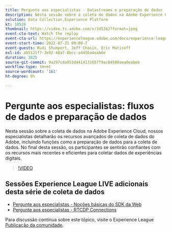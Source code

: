 ```yaml
---
title: Pergunte aos especialistas - Datastreams e preparação de dados
description: Nesta sessão sobre a coleta de dados na Adobe Experience Cloud, nossos especialistas detalharão os recursos avançados de coleta de dados do Adobe, incluindo funções como a preparação de dados para a coleta de dados. No final desta sessão, os participantes se sentirão confiantes com os recursos mais recentes e eficientes para coletar dados de experiências digitais.
solution: Data Collection,Experience Platform
kt: 10528
thumbnail: https://video.tv.adobe.com/v/345342?format=jpeg
event-cta-text: Watch the replay
event-cta-url: https://experienceleague.adobe.com/docs/experience-league-live-events/events/episodes/exl-live-episode-07-21-22.html?lang=en
event-start-time: 2022-07-21 09:00-7
event-guests: Rudi Shumpert, Jeff Chasin, Eric Matisoff
exl-id: ab5121f7-3e92-48a7-8bcc-a4456a4eab6e
duration: 3825
source-git-commit: 9a297cda953d4414131657f9ac84580aea0eabeb
workflow-type: tm+mt
source-wordcount: '161'
ht-degree: 0%

---
```


# Pergunte aos especialistas: fluxos de dados e preparação de dados

Nesta sessão sobre a coleta de dados na Adobe Experience Cloud, nossos especialistas detalharão os recursos avançados de coleta de dados do Adobe, incluindo funções como a preparação de dados para a coleta de dados. No final desta sessão, os participantes se sentirão confiantes com os recursos mais recentes e eficientes para coletar dados de experiências digitais.

>[!VIDEO](https://video.tv.adobe.com/v/345342/?quality=12&learn=on)

## Sessões Experience League LIVE adicionais desta série de coleta de dados

* [Pergunte aos especialistas - Noções básicas do SDK da Web](exl-live-episode-05-26-22.md)
* [Pergunte aos especialistas - RTCDP Connections](exl-live-episode-06-23-22.md)

Para discussão contínua sobre este tópico, visite o Experience League [Publicação da comunidade](https://experienceleaguecommunities.adobe.com/t5/adobe-experience-platform/aep-community-qna-coffee-break-7-21-22-10-30am-pt-adobe/td-p/461503).
